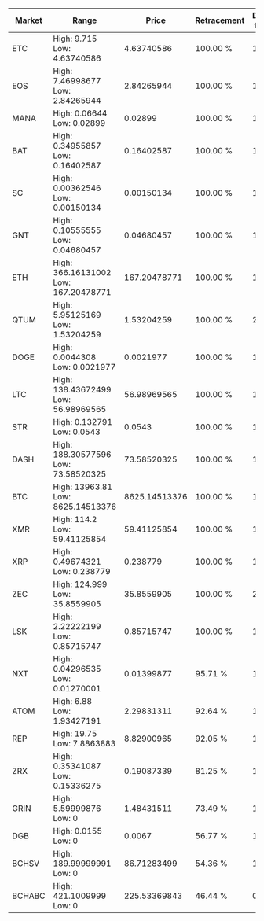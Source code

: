 | Market | Range | Price| Retracement | Doubles to 50% |
| --- | --- | --- | --- | --- |
| ETC | High: 9.715<br />Low: 4.63740586 | 4.63740586 | 100.00 % | 1.55 |
| EOS | High: 7.46998677<br />Low: 2.84265944 | 2.84265944 | 100.00 % | 1.81 |
| MANA | High: 0.06644<br />Low: 0.02899 | 0.02899 | 100.00 % | 1.65 |
| BAT | High: 0.34955857<br />Low: 0.16402587 | 0.16402587 | 100.00 % | 1.57 |
| SC | High: 0.00362546<br />Low: 0.00150134 | 0.00150134 | 100.00 % | 1.71 |
| GNT | High: 0.10555555<br />Low: 0.04680457 | 0.04680457 | 100.00 % | 1.63 |
| ETH | High: 366.16131002<br />Low: 167.20478771 | 167.20478771 | 100.00 % | 1.59 |
| QTUM | High: 5.95125169<br />Low: 1.53204259 | 1.53204259 | 100.00 % | 2.44 |
| DOGE | High: 0.0044308<br />Low: 0.0021977 | 0.0021977 | 100.00 % | 1.51 |
| LTC | High: 138.43672499<br />Low: 56.98969565 | 56.98969565 | 100.00 % | 1.71 |
| STR | High: 0.132791<br />Low: 0.0543 | 0.0543 | 100.00 % | 1.72 |
| DASH | High: 188.30577596<br />Low: 73.58520325 | 73.58520325 | 100.00 % | 1.78 |
| BTC | High: 13963.81<br />Low: 8625.14513376 | 8625.14513376 | 100.00 % | 1.31 |
| XMR | High: 114.2<br />Low: 59.41125854 | 59.41125854 | 100.00 % | 1.46 |
| XRP | High: 0.49674321<br />Low: 0.238779 | 0.238779 | 100.00 % | 1.54 |
| ZEC | High: 124.999<br />Low: 35.8559905 | 35.8559905 | 100.00 % | 2.24 |
| LSK | High: 2.22222199<br />Low: 0.85715747 | 0.85715747 | 100.00 % | 1.80 |
| NXT | High: 0.04296535<br />Low: 0.01270001 | 0.01399877 | 95.71 % | 1.99 |
| ATOM | High: 6.88<br />Low: 1.93427191 | 2.29831311 | 92.64 % | 1.92 |
| REP | High: 19.75<br />Low: 7.8863883 | 8.82900965 | 92.05 % | 1.57 |
| ZRX | High: 0.35341087<br />Low: 0.15336275 | 0.19087339 | 81.25 % | 1.33 |
| GRIN | High: 5.59999876<br />Low: 0 | 1.48431511 | 73.49 % | 1.89 |
| DGB | High: 0.0155<br />Low: 0 | 0.0067 | 56.77 % | 1.16 |
| BCHSV | High: 189.99999991<br />Low: 0 | 86.71283499 | 54.36 % | 1.10 |
| BCHABC | High: 421.1009999<br />Low: 0 | 225.53369843 | 46.44 % | 0.00 |
